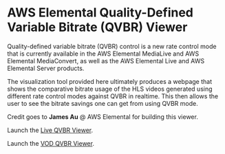 # AWS Elemental Quality-Defined Variable Bitrate (QVBR) Viewer

Quality-defined variable bitrate (QVBR) control is a new rate control mode that is currently available in the AWS Elemental MediaLive and AWS Elemental MediaConvert, as well as the AWS Elemental Live and AWS Elemental Server products. 

The visualization tool provided here ultimately produces a webpage that shows the comparative bitrate usage of the HLS videos generated using different rate control modes against QVBR in realtime. This then allows the user to see the bitrate savings one can get from using QVBR mode.

Credit goes to **James Au** @ AWS Elemental for building this viewer.

Launch the [Live QVBR Viewer](Live/README.md).

Launch the [VOD QVBR Viewer](VOD/README.md).